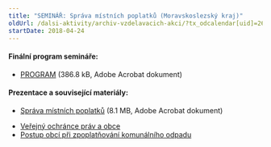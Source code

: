 ```yaml
---
title: "SEMINÁŘ: Správa místních poplatků (Moravskoslezský kraj)"
oldUrl: /dalsi-aktivity/archiv-vzdelavacich-akci/?tx_odcalendar[uid]=263&cHash=62a49a3c2343a88120bcfad8a9c011f8
startDate: 2018-04-24
---
```


<h4 class="seda">Finální program semináře:</h4><ul><li><a href="/uploads-import/projekt_ESF/00_2018_VA/SEMINARE/04_24_Sprava_mistnich_poplatku/04_24_Sprava_mistnich_poplatku_POZVANKA.pdf" target="_blank">PROGRAM</a> (386.8 kB, Adobe Acrobat dokument)</li></ul><h4 class="seda">Prezentace a související materiály:</h4><ul><li><a href="/uploads-import/projekt_ESF/00_2018_VA/SEMINARE/04_24_Sprava_mistnich_poplatku/04_24_Sprava_mistnich_poplatku_PREZENTACE.pdf" target="_blank">Správa místních poplatků</a> (8.1 MB, Adobe Acrobat dokument)</li></ul><p></p><ul><li><a href="/stiznosti-na-urady/chcete-si-stezovat/zivotni-situace/obce-a-mesta-samosprava/" target="_blank">Veřejný ochránce práv a obce</a></li><li><a href="/stiznosti-na-urady/chcete-si-stezovat/zivotni-situace/komunalni-odpad-postup-obci-pri-jeho-zpoplatnovani/" target="_blank">Postup obcí při zpoplatňování komunálního odpadu</a></li></ul>
